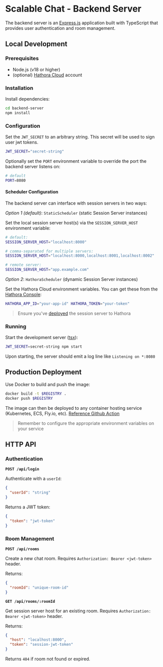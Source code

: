 # Scalable Chat - Backend Server

The backend server is an [Express.js](https://expressjs.com/) application built with TypeScript that provides user authentication and room management.

## Local Development

### Prerequisites

- Node.js (v18 or higher)
- (optional) [Hathora Cloud](https://hathora.dev/docs) account

### Installation

Install dependencies:

```bash
cd backend-server
npm install
```

### Configuration

Set the `JWT_SECRET` to an arbitrary string. This secret will be used to sign user jwt tokens.

```bash
JWT_SECRET="secret-string"
```

Optionally set the `PORT` environment variable to override the port the backend server listens on:

```bash
# default
PORT=8080
```

#### Scheduler Configuration

The backend server can interface with session servers in two ways:

_Option 1 (default)_: `StaticScheduler` (static Session Server instances)

Set the local session server host(s) via the `SESSION_SERVER_HOST` environment variable:

```bash
# default:
SESSION_SERVER_HOST="localhost:8000"

# comma-separated for multiple servers:
SESSION_SERVER_HOST="localhost:8000,localhost:8001,localhost:8002"

# remote server:
SESSION_SERVER_HOST="app.example.com"
```

_Option 2_: `HathoraScheduler` (dynamic Session Server instances)

Set the Hathora Cloud environment variables. You can get these from the [Hathora Console](https://console.hathora.dev/):

```bash
HATHORA_APP_ID="your-app-id" HATHORA_TOKEN="your-token"
```

> Ensure you've [deployed](../session-server/README.md#production-deployment) the session server to Hathora

### Running

Start the development server ([tsx](https://tsx.is/)):

```bash
JWT_SECRET=secret-string npm start
```

Upon starting, the server should emit a log line like `Listening on *:8080`

## Production Deployment

Use Docker to build and push the image:

```bash
docker build -t $REGISTRY .
docker push $REGISTRY
```

The image can then be deployed to any container hosting service (Kubernetes, ECS, Fly.io, etc). [Reference Github Action](../.github/workflows/backend-server-deploy.yml)

> Remember to configure the appropriate environment variables on your service

## HTTP API

### Authentication

**`POST /api/login`**

Authenticate with a `userId`:

```json
{
  "userId": "string"
}
```

Returns a JWT token:

```json
{
  "token": "jwt-token"
}
```

### Room Management

**`POST /api/rooms`**

Create a new chat room. Requires `Authorization: Bearer <jwt-token>` header.

Returns:

```json
{
  "roomId": "unique-room-id"
}
```

**`GET /api/rooms/:roomId`**

Get session server host for an existing room. Requires `Authorization: Bearer <jwt-token>` header.

Returns:

```json
{
  "host": "localhost:8000",
  "token": "session-jwt-token"
}
```

Returns `404` if room not found or expired.
